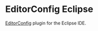 EditorConfig Eclipse
====================

[EditorConfig](https://editorconfig.org/) plugin for the Eclipse IDE.

